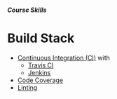 
##### Course __Skills__

# Build Stack

* [Continuous Integration (CI)](https://en.wikipedia.org/wiki/Continuous_integration) with
  * [Travis CI](https://en.wikipedia.org/wiki/Travis_CI)
  * [Jenkins](https://en.wikipedia.org/wiki/Jenkins_%28software%29)
* [Code Coverage](https://en.wikipedia.org/wiki/Code_coverage)
* [Linting](https://en.wikipedia.org/wiki/Lint_%28software%29)

